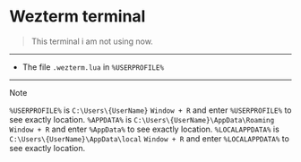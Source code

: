 # Wezterm terminal 

> This terminal i am not using now. 
---
- The file `.wezterm.lua` in `%USERPROFILE%`

---
> [!NOTE]
> `%USERPROFILE%` is `C:\Users\{UserName}` 
> `Window + R` and enter `%USERPROFILE%` to see exactly location.
> `%APPDATA%` is `C:\Users\{UserName}\AppData\Roaming` 
> `Window + R` and enter `%AppData%` to see exactly location.
> `%LOCALAPPDATA%` is `C:\Users\{UserName}\AppData\local` 
> `Window + R` and enter `%LOCALAPPDATA%` to see exactly location.